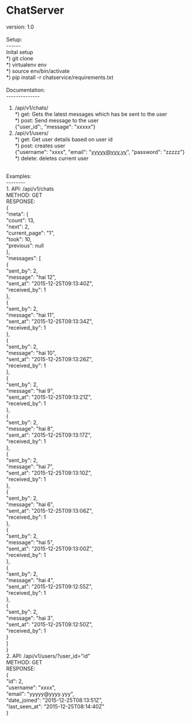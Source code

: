 # ChatServer<br/>
version: 1.0<br/>
<br/>
Setup:<br/>
------<br/>
Inital setup<br/>
   *) git clone <path><br/>
   *) virtualenv env<br/>
   *) source env/bin/activate<br/>
   *) pip install -r chatservice/requirements.txt<br/>
<br/>
Documentation:<br/>
--------------<br/>
1. /api/v1/chats/<br/>
   *) get: Gets the latest messages which has be sent to the user<br/>
   *) post: Send message to the user<br/>
   		{"user_id":<number>, "message": "xxxxx"}<br/>
2. /api/v1/users/<br/>
   *) get: Get user details based on user id<br/>
   *) post: creates user <br/>
        {"username": "xxxx", "email": "yyyyy@yyy.yy", "password": "zzzzz"}<br/>
   *) delete: deletes current user<br/>
<br/>
Examples:<br/>
--------<br/>
1. API: /api/v1/chats<br/>
METHOD: GET<br/>
RESPONSE: <br/>
	{<br/>
	  "meta": {<br/>
	    "count": 13,<br/>
	    "next": 2,<br/>
	    "current_page": "1",<br/>
	    "took": 10,<br/>
	    "previous": null<br/>
	  },<br/>
	  "messages": [<br/>
	    {<br/>
	      "sent_by": 2,<br/>
	      "message": "hai 12",<br/>
	      "sent_at": "2015-12-25T09:13:40Z",<br/>
	      "received_by": 1<br/>
	    },<br/>
	    {<br/>
	      "sent_by": 2,<br/>
	      "message": "hai 11",<br/>
	      "sent_at": "2015-12-25T09:13:34Z",<br/>
	      "received_by": 1<br/>
	    },<br/>
	    {<br/>
	      "sent_by": 2,<br/>
	      "message": "hai 10",<br/>
	      "sent_at": "2015-12-25T09:13:26Z",<br/>
	      "received_by": 1<br/>
	    },<br/>
	    {<br/>
	      "sent_by": 2,<br/>
	      "message": "hai 9",<br/>
	      "sent_at": "2015-12-25T09:13:21Z",<br/>
	      "received_by": 1<br/>
	    },<br/>
	    {<br/>
	      "sent_by": 2,<br/>
	      "message": "hai 8",<br/>
	      "sent_at": "2015-12-25T09:13:17Z",<br/>
	      "received_by": 1<br/>
	    },<br/>
	    {<br/>
	      "sent_by": 2,<br/>
	      "message": "hai 7",<br/>
	      "sent_at": "2015-12-25T09:13:10Z",<br/>
	      "received_by": 1<br/>
	    },<br/>
	    {<br/>
	      "sent_by": 2,<br/>
	      "message": "hai 6",<br/>
	      "sent_at": "2015-12-25T09:13:06Z",<br/>
	      "received_by": 1<br/>
	    },<br/>
	    {<br/>
	      "sent_by": 2,<br/>
	      "message": "hai 5",<br/>
	      "sent_at": "2015-12-25T09:13:00Z",<br/>
	      "received_by": 1<br/>
	    },<br/>
	    {<br/>
	      "sent_by": 2,<br/>
	      "message": "hai 4",<br/>
	      "sent_at": "2015-12-25T09:12:55Z",<br/>
	      "received_by": 1<br/>
	    },<br/>
	    {<br/>
	      "sent_by": 2,<br/>
	      "message": "hai 3",<br/>
	      "sent_at": "2015-12-25T09:12:50Z",<br/>
	      "received_by": 1<br/>
	    }<br/>
	  ]<br/>
	}<br/>
2. API: /api/v1/users/?user_id="id"<br/>
METHOD: GET<br/>
RESPONSE: <br/>
	{<br/>
	  "id": 2,<br/>
	  "username": "xxxx",<br/>
	  "email": "yyyyy@yyyy.yyy",<br/>
	  "date_joined": "2015-12-25T08:13:51Z",<br/>
	  "last_seen_at": "2015-12-25T08:14:40Z"<br/>
	}<br/>
